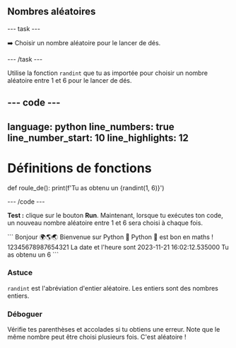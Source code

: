 <h2 class="c-project-heading--task">Nombres aléatoires</h2>

--- task ---

➡️ Choisir un nombre aléatoire pour le lancer de dés.

--- /task ---

Utilise la fonction `randint` que tu as importée pour choisir un nombre aléatoire entre 1 et 6 pour le lancer de dés.

--- code ---
---
language: python
line_numbers: true
line_number_start: 10
line_highlights: 12
---

# Définitions de fonctions
def roule_de():
    print(f'Tu as obtenu un {randint(1, 6)}')

--- /code ---

**Test :** clique sur le bouton **Run**.
Maintenant, lorsque tu exécutes ton code, un nouveau nombre aléatoire entre 1 et 6 sera choisi à chaque fois.

<div class="c-project-output">
```
Bonjour 🌍🌎🌏
Bienvenue sur Python 🐍
Python 🐍 est bon en maths !
12345678987654321
La date et l'heure sont 2023-11-21 16:02:12.535000
Tu as obtenu un 6
```
</div>

<div class="c-project-callout c-project-callout--tip">

### Astuce

`randint` est l'abréviation d'entier aléatoire. Les entiers sont des nombres entiers.

</div>

<div class="c-project-callout c-project-callout--debug">

### Déboguer

Vérifie tes parenthèses et accolades si tu obtiens une erreur. Note que le même nombre peut être choisi plusieurs fois. C'est aléatoire !

</div>
